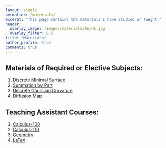 ```yaml
---
layout: single
permalink: /materials/
excerpt: "This page contains the materials I have studied or taught."
header:
  overlay_image: /images/materials/heads.jpg
  overlay_filter: 0.5
title: "Materials"
author_profile: true
comments: true
---
```

## Materials of Required or Elective Subjects:

  1. [Discrete Minimal Surface](ntu/conform.html)<br>
  2. [Summation by Part](ntu/mathmodel.html)<br>
  3. [Discrete Gaussian Curvature](ntu/gausscurv.html)<br>
  4. [Diffusion Map](ntu/diffu.html)

## Teaching Assistant Courses:

  1. [Calculus-108](ta/calculus.html)<br>
  2. [Calculus-110](ta/calculus_110.html)<br>
  3. [Geometry](ta/geometry.html)<br>
  4. [LaTeX](ta/latex.html)
